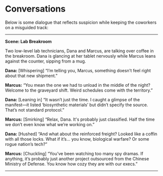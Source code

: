 # Conversations

Below is some dialogue that reflects suspicion while keeping the coworkers on a misguided track:

---

**Scene: Lab Breakroom**

Two low-level lab technicians, Dana and Marcus, are talking over coffee in the breakroom. Dana is glancing at her tablet nervously while Marcus leans against the counter, sipping from a mug.

**Dana:** [Whispering] “I’m telling you, Marcus, something doesn’t feel right about that new shipment.”  

**Marcus:** “You mean the one we had to unload in the middle of the night? Welcome to the graveyard shift. Weird schedules come with the territory.”  

**Dana:** [Leaning in] “It wasn’t just the time. I caught a glimpse of the manifest—it listed ‘biosynthetic materials’ but didn’t specify the source. That’s not standard protocol.”  

**Marcus:** [Smirking] “Relax, Dana. It's probably just classified. Half the time we don’t even know what we’re working on.”  

**Dana:** [Hushed] “And what about the reinforced freight? Looked like a coffin with all those locks. What if it’s... you know, biological warfare? Or some rogue nation’s tech?”  

**Marcus:** [Chuckling] “You’ve been watching too many spy dramas. If anything, it’s probably just another project outsourced from the Chinese Ministry of Defense. You know how cozy they are with our execs.”  

---
